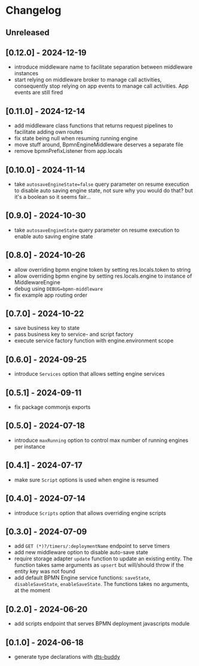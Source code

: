 # Changelog

## Unreleased

## [0.12.0] - 2024-12-19

- introduce middleware name to facilitate separation between middleware instances
- start relying on middleware broker to manage call activities, consequently stop relying on app events to manage call activities. App events are still fired

## [0.11.0] - 2024-12-14

- add middleware class functions that returns request pipelines to facilitate adding own routes
- fix state being null when resuming running engine
- move stuff around, BpmnEngineMiddleware deserves a separate file
- remove bpmnPrefixListener from app.locals

## [0.10.0] - 2024-11-14

- take `autosaveEngineState=false` query parameter on resume execution to disable auto saving engine state, not sure why you would do that? but it's a boolean so it seems fair...

## [0.9.0] - 2024-10-30

- take `autosaveEngineState` query parameter on resume execution to enable auto saving engine state

## [0.8.0] - 2024-10-26

- allow overriding bpmn engine token by setting res.locals.token to string
- allow overriding bpmn engine by setting res.locals.engine to instance of MiddlewareEngine
- debug using `DEBUG=bpmn-middleware`
- fix example app routing order

## [0.7.0] - 2024-10-22

- save business key to state
- pass business key to service- and script factory
- execute service factory function with engine.environment scope

## [0.6.0] - 2024-09-25

- introduce `Services` option that allows setting engine services

## [0.5.1] - 2024-09-11

- fix package commonjs exports

## [0.5.0] - 2024-07-18

- introduce `maxRunning` option to control max number of running engines per instance

## [0.4.1] - 2024-07-17

- make sure `Script` options is used when engine is resumed

## [0.4.0] - 2024-07-14

- introduce `Scripts` option that allows overriding engine scripts

## [0.3.0] - 2024-07-09

- add `GET (*)?/timers/:deploymentName` endpoint to serve timers
- add new middleware option to disable auto-save state
- require storage adapter `update` function to update an existing entity. The function takes same arguments as `upsert` but will/should throw if the entity key was not found
- add default BPMN Engine service functions: `saveState`, `disableSaveState`, `enableSaveState`. The functions takes no arguments, at the moment

## [0.2.0] - 2024-06-20

- add scripts endpoint that serves BPMN deployment javascripts module

## [0.1.0] - 2024-06-18

- generate type declarations with [dts-buddy](https://www.npmjs.com/package/dts-buddy)
